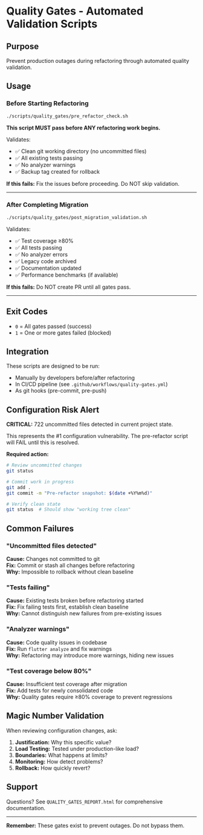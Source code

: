 # Quality Gates - Automated Validation Scripts

## Purpose

Prevent production outages during refactoring through automated quality validation.

## Usage

### Before Starting Refactoring

```bash
./scripts/quality_gates/pre_refactor_check.sh
```

**This script MUST pass before ANY refactoring work begins.**

Validates:
- ✅ Clean git working directory (no uncommitted files)
- ✅ All existing tests passing
- ✅ No analyzer warnings
- ✅ Backup tag created for rollback

**If this fails:** Fix the issues before proceeding. Do NOT skip validation.

---

### After Completing Migration

```bash
./scripts/quality_gates/post_migration_validation.sh
```

Validates:
- ✅ Test coverage ≥80%
- ✅ All tests passing
- ✅ No analyzer errors
- ✅ Legacy code archived
- ✅ Documentation updated
- ✅ Performance benchmarks (if available)

**If this fails:** Do NOT create PR until all gates pass.

---

## Exit Codes

- `0` = All gates passed (success)
- `1` = One or more gates failed (blocked)

## Integration

These scripts are designed to be run:
- Manually by developers before/after refactoring
- In CI/CD pipeline (see `.github/workflows/quality-gates.yml`)
- As git hooks (pre-commit, pre-push)

## Configuration Risk Alert

**CRITICAL:** 722 uncommitted files detected in current project state.

This represents the #1 configuration vulnerability. The pre-refactor script will FAIL until this is resolved.

**Required action:**
```bash
# Review uncommitted changes
git status

# Commit work in progress
git add .
git commit -m "Pre-refactor snapshot: $(date +%Y%m%d)"

# Verify clean state
git status  # Should show "working tree clean"
```

## Common Failures

### "Uncommitted files detected"
**Cause:** Changes not committed to git  
**Fix:** Commit or stash all changes before refactoring  
**Why:** Impossible to rollback without clean baseline

### "Tests failing"
**Cause:** Existing tests broken before refactoring started  
**Fix:** Fix failing tests first, establish clean baseline  
**Why:** Cannot distinguish new failures from pre-existing issues

### "Analyzer warnings"
**Cause:** Code quality issues in codebase  
**Fix:** Run `flutter analyze` and fix warnings  
**Why:** Refactoring may introduce more warnings, hiding new issues

### "Test coverage below 80%"
**Cause:** Insufficient test coverage after migration  
**Fix:** Add tests for newly consolidated code  
**Why:** Quality gates require ≥80% coverage to prevent regressions

## Magic Number Validation

When reviewing configuration changes, ask:

1. **Justification:** Why this specific value?
2. **Load Testing:** Tested under production-like load?
3. **Boundaries:** What happens at limits?
4. **Monitoring:** How detect problems?
5. **Rollback:** How quickly revert?

## Support

Questions? See `QUALITY_GATES_REPORT.html` for comprehensive documentation.

---

**Remember:** These gates exist to prevent outages. Do not bypass them.
